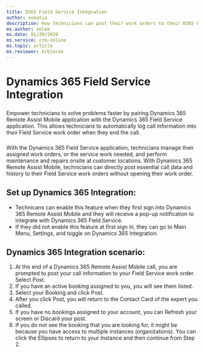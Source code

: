 ```yaml
---
title: D365 Field Service Integration
author: xonatia
description: How technicians can post their work orders to their D365 Field Service work order
ms.author: xolee
ms.date: 01/29/2020
ms.service: crm-online
ms.topic: article
ms.reviewer: krbjoran
---
```

# Dynamics 365 Field Service Integration

###
Empower technicians to solve problems faster by pairing Dynamics 365 Remote Assist Mobile application with the Dynamics 365 Field Service application. This allows technicians to automatically log call information into their Field Service work order when they end the call. 
###
With the Dynamics 365 Field Service application, technicians manage their assigned work orders, or the service work needed, and perform maintenance and repairs onsite at customer locations. With Dynamics 365 Remote Assist Mobile, technicians can directly post essential call data and history to their Field Service work orders without opening their work order. 

## Set up Dynamics 365 Integration:
- Technicans can enable this feature when they first sign into Dynamics 365 Remote Assist Mobile and they will receive a pop-up notification to integrate with Dynamics 365 Field Service.
- If they did not enable this feature at first sign in, they can go to Main Menu, Settings, and toggle on Dynamics 365 Integration.

## Dynamics 365 Integration scenario: 
1.	At the end of a Dynamics 365 Remote Assist Mobile call, you are prompted to post your call information to your Field Service work order. Select Post. 
2.	If you have an active booking assigned to you, you will see them listed.
3.	Select your Booking and click Post. 
4.	After you click Post, you will return to the Contact Card of the expert you called. 
5.	If you have no bookings assigned to your account, you can Refresh your screen or Discard your post. 
6.	If you do not see the booking that you are looking for, it might be because you have access to multiple instances (organizations). You can click the Ellipses to return to your Instance and then continue from Step 2. 
